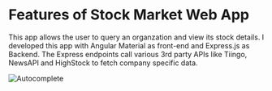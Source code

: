 # Features of Stock Market Web App

This app allows the user to query an organzation and view its stock details. I developed this app with Angular Material as front-end and Express.js as Backend. The Express endpoints call various 3rd party APIs like Tiingo, NewsAPI and HighStock to fetch company specific data.



![Autocomplete](https://user-images.githubusercontent.com/40236708/106431814-a5e75900-6422-11eb-8b61-cf3976e3ca09.JPG)



